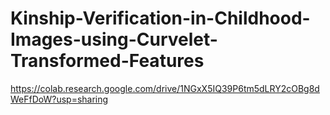 # Kinship-Verification-in-Childhood-Images-using-Curvelet-Transformed-Features
https://colab.research.google.com/drive/1NGxX5IQ39P6tm5dLRY2cOBg8dWeFfDoW?usp=sharing
